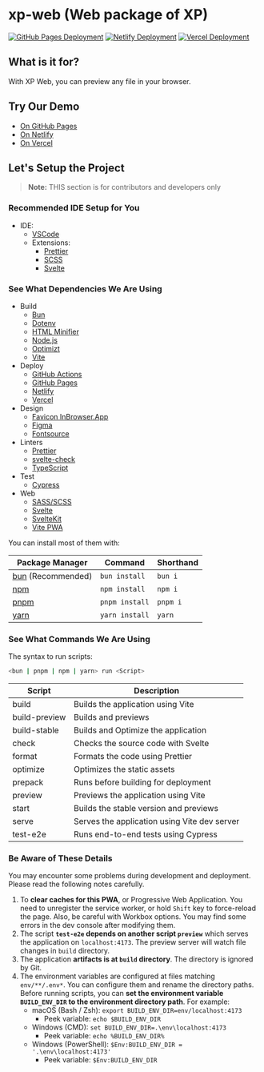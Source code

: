 # xp-web (Web package of XP)

[![GitHub Pages Deployment](https://img.shields.io/github/deployments/AsherJingkongChen/xp-web/github-pages?label=github.io&logo=GitHub)](https://asherjingkongchen.github.io/xp-web/)
[![Netlify Deployment](https://img.shields.io/netlify/b69d5757-4329-4328-bd99-a71505b14a39?label=netlify.app&logo=Netlify)](https://xp-web.netlify.app)
[![Vercel Deployment](https://img.shields.io/github/deployments/AsherJingkongChen/xp-web/Production?label=vercel.app&logo=Vercel)](https://xp-web.vercel.app)

## What is it for?

With XP Web, you can preview any file in your browser.

## Try Our Demo

- [On GitHub Pages](https://asherjingkongchen.github.io/xp-web/)
- [On Netlify](https://xp-web.netlify.app/)
- [On Vercel](https://xp-web.vercel.app/)

## Let's Setup the Project

> **Note:** THIS section is for contributors and developers only

### Recommended IDE Setup for You

- IDE:
  - [VSCode](https://code.visualstudio.com/)
  - Extensions:
    - [Prettier](https://marketplace.visualstudio.com/items?itemName=esbenp.prettier-vscode)
    - [SCSS](https://marketplace.visualstudio.com/items?itemName=mrmlnc.vscode-scss)
    - [Svelte](https://marketplace.visualstudio.com/items?itemName=svelte.svelte-vscode)

### See What Dependencies We Are Using

- Build
  - [Bun](https://bun.sh/)
  - [Dotenv](https://www.dotenv.org/)
  - [HTML Minifier](https://github.com/kangax/html-minifier)
  - [Node.js](https://nodejs.org/)
  - [Optimizt](https://github.com/343dev/optimizt)
  - [Vite](https://vitejs.dev/)
- Deploy
  - [GitHub Actions](https://github.com/features/actions)
  - [GitHub Pages](https://pages.github.com/)
  - [Netlify](https://www.netlify.com/)
  - [Vercel](https://vercel.com/)
- Design
  - [Favicon InBrowser.App](https://favicon.inbrowser.app/tools/favicon-generator)
  - [Figma](https://www.figma.com/)
  - [Fontsource](https://fontsource.org/)
- Linters
  - [Prettier](https://prettier.io/)
  - [svelte-check](https://www.npmjs.com/package/svelte-check)
  - [TypeScript](https://www.typescriptlang.org/)
- Test
  - [Cypress](https://www.cypress.io/)
- Web
  - [SASS/SCSS](https://sass-lang.com/)
  - [Svelte](https://svelte.dev/)
  - [SvelteKit](https://kit.svelte.dev/)
  - [Vite PWA](https://vite-pwa-org.netlify.app/)

You can install most of them with:

| Package Manager                      | Command        | Shorthand |
| ------------------------------------ | -------------- | --------- |
| [bun](https://bun.sh/) (Recommended) | `bun install`  | `bun i`   |
| [npm](https://www.npmjs.com/)        | `npm install`  | `npm i`   |
| [pnpm](https://pnpm.io/)             | `pnpm install` | `pnpm i`  |
| [yarn](https://yarnpkg.com/)         | `yarn install` | `yarn`    |

### See What Commands We Are Using

The syntax to run scripts:

```sh
<bun | pnpm | npm | yarn> run <Script>
```

| Script        | Description                                  |
| ------------- | -------------------------------------------- |
| build         | Builds the application using Vite            |
| build-preview | Builds and previews                          |
| build-stable  | Builds and Optimize the application          |
| check         | Checks the source code with Svelte           |
| format        | Formats the code using Prettier              |
| optimize      | Optimizes the static assets                  |
| prepack       | Runs before building for deployment          |
| preview       | Previews the application using Vite          |
| start         | Builds the stable version and previews       |
| serve         | Serves the application using Vite dev server |
| test-e2e      | Runs end-to-end tests using Cypress          |

### Be Aware of These Details

You may encounter some problems during development and deployment.
Please read the following notes carefully.

1. To **clear caches for this PWA**, or Progressive Web Application. You need to unregister the service worker, or hold `Shift` key to force-reload the page. Also, be careful with Workbox options. You may find some errors in the dev console after modifying them.
2. The script **`test-e2e` depends on another script `preview`** which serves the application on `localhost:4173`. The preview server will watch file changes in `build` directory.
3. The application **artifacts is at `build` directory**. The directory is ignored by Git.
4. The environment variables are configured at files matching `env/**/.env*`. You can configure them and rename the directory paths. Before running scripts, you can **set the environment variable `BUILD_ENV_DIR` to the environment directory path**. For example:
   - macOS (Bash / Zsh): `export BUILD_ENV_DIR=env/localhost:4173`
     - Peek variable: `echo $BUILD_ENV_DIR`
   - Windows (CMD): `set BUILD_ENV_DIR=.\env\localhost:4173`
     - Peek variable: `echo %BUILD_ENV_DIR%`
   - Windows (PowerShell): `$Env:BUILD_ENV_DIR = '.\env\localhost:4173'`
     - Peek variable: `$Env:BUILD_ENV_DIR`
